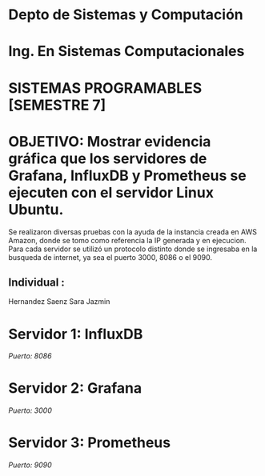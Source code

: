 # Depto de Sistemas y Computación
# Ing. En Sistemas Computacionales
# SISTEMAS PROGRAMABLES [SEMESTRE 7] 

# OBJETIVO: Mostrar evidencia gráfica que los servidores de Grafana, InfluxDB y Prometheus se ejecuten con el servidor Linux Ubuntu.
Se realizaron diversas pruebas con la ayuda de la instancia creada en AWS Amazon, donde se tomo como referencia la IP generada y en ejecucion.
Para cada servidor se utilizó un protocolo distinto donde se ingresaba en la busqueda de internet, ya sea el puerto 3000, 8086 o el 9090.

## Individual :

Hernandez Saenz Sara Jazmin

# Servidor 1: InfluxDB
_Puerto: 8086_
![]() 
![]()  

# Servidor 2: Grafana
_Puerto: 3000_
![]()  
![]()  

# Servidor 3: Prometheus
_Puerto: 9090_
![]()  
